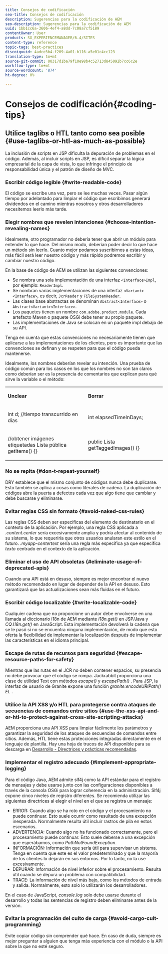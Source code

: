 ```yaml
---
title: Consejos de codificación
seo-title: Consejos de codificación
description: Sugerencias para la codificación de AEM
seo-description: Sugerencias para la codificación de AEM
uuid: 1bb1cc6a-3606-4ef4-a8dd-7c08a7cf5189
contentOwner: User
products: SG_EXPERIENCEMANAGER/6.4/SITES
content-type: reference
topic-tags: best-practices
discoiquuid: 4adce3b4-f209-4a01-b116-a5e01c4cc123
translation-type: tm+mt
source-git-commit: 00317d1ba79f10e98b4c52713d845092b7cc6c2e
workflow-type: tm+mt
source-wordcount: '874'
ht-degree: 0%

---
```



# Consejos de codificación{#coding-tips}

## Utilice taglibs o HTL tanto como sea posible {#use-taglibs-or-htl-as-much-as-possible}

La inclusión de scripts en JSP dificulta la depuración de problemas en el código. Además, al incluir scripts en JSP, es difícil separar la lógica empresarial de la capa de vista, lo que infringe el principio de responsabilidad única y el patrón de diseño de MVC.

### Escribir código legible {#write-readable-code}

El código se escribe una vez, pero se lee muchas veces. Pasar algún tiempo por adelantado para limpiar el código que escribimos generará dividendos en el camino mientras nosotros y otros desarrolladores necesitemos leerlo más tarde.

### Elegir nombres que revelen intenciones {#choose-intention-revealing-names}

Idealmente, otro programador no debería tener que abrir un módulo para entender lo que hace. Del mismo modo, deberían poder decir lo que hace un método sin leerlo. Cuanto mejor podamos suscribirnos a estas ideas, más fácil será leer nuestro código y más rápido podremos escribir y cambiar nuestro código.

En la base de código de AEM se utilizan las siguientes convenciones:


* Se nombra una sola implementación de una interfaz `<Interface>Impl`, por ejemplo: `ReaderImpl`.
* Se nombran varias implementaciones de una interfaz `<Variant><Interface>`, es decir, `JcrReader` y `FileSystemReader`.
* Las clases base abstractas se denominan `Abstract<Interface>` o `Abstract<Variant><Interface>`.
* Los paquetes tienen un nombre `com.adobe.product.module`.  Cada artefacto Maven o paquete OSGi debe tener su propio paquete.
* Las implementaciones de Java se colocan en un paquete impl debajo de su API.


Tenga en cuenta que estas convenciones no necesariamente tienen que aplicarse a las implementaciones de los clientes, pero es importante que las convenciones se definan y se respeten para que el código pueda mantenerse.

Idealmente, los nombres deberían revelar su intención. Una prueba de código común para los casos en los que los nombres no son tan claros como deberían ser es la presencia de comentarios que explican para qué sirve la variable o el método:

<table> 
 <tbody> 
  <tr> 
   <td><p><strong>Unclear</strong></p> </td> 
   <td><p><strong>Borrar</strong></p> </td> 
  </tr> 
  <tr> 
   <td><p>int d; //tiempo transcurrido en días</p> </td> 
   <td><p>int elapsedTimeInDays;</p> </td> 
  </tr> 
  <tr> 
   <td><p>//obtener imágenes<br /> etiquetadas Lista pública getItems() {}</p> </td> 
   <td><p>public Lista getTaggedImages() {}</p> </td> 
  </tr> 
 </tbody> 
</table>

### No se repita  {#don-t-repeat-yourself}

DRY establece que el mismo conjunto de códigos nunca debe duplicarse. Esto también se aplica a cosas como literales de cadena. La duplicación de códigos abre la puerta a defectos cada vez que algo tiene que cambiar y debe buscarse y eliminarse.

### Evitar reglas CSS sin formato {#avoid-naked-css-rules}

Las reglas CSS deben ser específicas del elemento de destinatario en el contexto de la aplicación. Por ejemplo, una regla CSS aplicada a *.content.center* sería excesivamente amplia y podría afectar al contenido de su sistema, lo que requeriría que otros usuarios anularan este estilo en el futuro. *.myapp-centertext* sería una regla más específica ya que especifica *texto* centrado en el contexto de la aplicación.

### Eliminar el uso de API obsoletas {#eliminate-usage-of-deprecated-apis}

Cuando una API está en desuso, siempre es mejor encontrar el nuevo método recomendado en lugar de depender de la API en desuso. Esto garantizará que las actualizaciones sean más fluidas en el futuro.

### Escribir código localizable {#write-localizable-code}

Cualquier cadena que no proporcione un autor debe envolverse en una llamada al diccionario i18n de AEM mediante *I18n.get()* en JSP/Java y *CQ.I18n.get()* en JavaScript. Esta implementación devolverá la cadena que se le pasó si no se encuentra ninguna implementación, de modo que esto oferta la flexibilidad de implementar la localización después de implementar las características en el idioma principal.

### Escape de rutas de recursos para seguridad {#escape-resource-paths-for-safety}

Mientras que las rutas en el JCR no deben contener espacios, su presencia no debe provocar que el código se rompa. Jackrabbit proporciona una clase de utilidad Text con métodos *escape()* y *escapePath()* . Para JSP, la interfaz de usuario de Granite expone una función *granite:encodeURIPath() EL* .

### Utilice la API XSS y/o HTL para protegerse contra ataques de secuencias de comandos entre sitios {#use-the-xss-api-and-or-htl-to-protect-against-cross-site-scripting-attacks}

AEM proporciona una API XSS para limpiar fácilmente los parámetros y garantizar la seguridad de los ataques de secuencias de comandos entre sitios. Además, HTL tiene estas protecciones integradas directamente en el lenguaje de plantilla. Hay una hoja de trucos de API disponible para su descarga en [Desarrollo - Directrices y prácticas recomendadas](/help/sites-developing/dev-guidelines-bestpractices.md).

### Implementar el registro adecuado {#implement-appropriate-logging}

Para el código Java, AEM admite slf4j como la API estándar para el registro de mensajes y debe usarse junto con las configuraciones disponibles a través de la consola OSGi para lograr coherencia en la administración. Slf4j expone cinco niveles de registro diferentes. Se recomienda utilizar las siguientes directrices al elegir el nivel en el que se registra un mensaje:

* ERROR: Cuando algo se ha roto en el código y el procesamiento no puede continuar. Esto suele ocurrir como resultado de una excepción inesperada. Normalmente resulta útil incluir rastros de pila en estos escenarios.
* ADVERTENCIA: Cuando algo no ha funcionado correctamente, pero el procesamiento puede continuar. Esto suele deberse a una excepción que esperábamos, como *PathNotFoundException*.
* INFORMACIÓN: Información que sería útil para supervisar un sistema. Tenga en cuenta que este es el valor predeterminado y que la mayoría de los clientes lo dejarán en sus entornos. Por lo tanto, no la use excesivamente.
* DEPURAR: Información de nivel inferior sobre el procesamiento. Resulta útil cuando se depura un problema con compatibilidad.
* TRACE: La información de nivel más bajo, como los métodos de entrada y salida. Normalmente, esto solo lo utilizarán los desarrolladores.

En el caso de JavaScript, *console.log* solo debe usarse durante el desarrollo y todas las sentencias de registro deben eliminarse antes de la versión.

### Evitar la programación del culto de carga {#avoid-cargo-cult-programming}

Evite copiar código sin comprender qué hace. En caso de duda, siempre es mejor preguntar a alguien que tenga más experiencia con el módulo o la API sobre la que no esté seguro.
